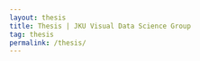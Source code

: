 ```yaml
---
layout: thesis
title: Thesis | JKU Visual Data Science Group
tag: thesis
permalink: /thesis/
---
```

